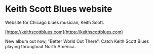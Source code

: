 # Keith Scott Blues website

Website for Chicago blues musician, Keith Scott.

[https://keithscottblues.com](https://keithscottblues.com)

New album out now, "Better World Out There". Catch Keith Scott Blues playing throughout North America.
